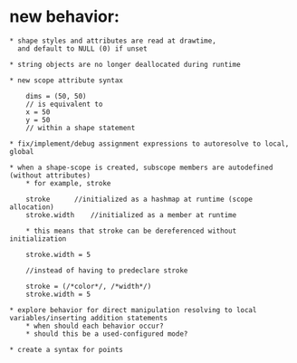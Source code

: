 # new behavior:
	* shape styles and attributes are read at drawtime,
	  and default to NULL (0) if unset

	* string objects are no longer deallocated during runtime

	* new scope attribute syntax
		
		dims = (50, 50)
		// is equivalent to
		x = 50
		y = 50
		// within a shape statement

	* fix/implement/debug assignment expressions to autoresolve to local, global

	* when a shape-scope is created, subscope members are autodefined (without attributes)
		* for example, stroke
		
		stroke 		//initialized as a hashmap at runtime (scope allocation)
		stroke.width 	//initialized as a member at runtime

		* this means that stroke can be dereferenced without initialization
	          
		stroke.width = 5

		//instead of having to predeclare stroke

		stroke = (/*color*/, /*width*/)
		stroke.width = 5
		
	* explore behavior for direct manipulation resolving to local variables/inserting addition statements
		* when should each behavior occur? 
		* should this be a used-configured mode? 

	* create a syntax for points
